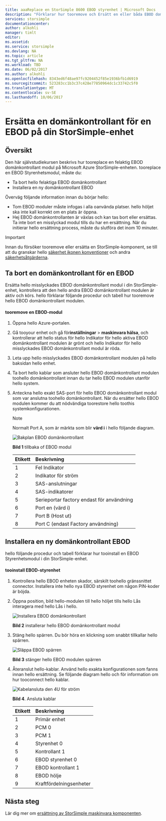 ```yaml
---
title: aaaReplace en StorSimple 8600 EBOD styrenhet | Microsoft Docs
description: "Förklarar hur tooremove och Ersätt en eller båda EBOD domänkontrollanter på en StorSimple 8600-enhet."
services: storsimple
documentationcenter: 
author: alkohli
manager: timlt
editor: 
ms.assetid: 
ms.service: storsimple
ms.devlang: NA
ms.topic: article
ms.tgt_pltfrm: NA
ms.workload: TBD
ms.date: 06/02/2017
ms.author: alkohli
ms.openlocfilehash: 8343ed6f48ae97fc9204452f85e1936bfb1d6919
ms.sourcegitcommit: 523283cc1b3c37c428e77850964dc1c33742c5f0
ms.translationtype: MT
ms.contentlocale: sv-SE
ms.lasthandoff: 10/06/2017
---
```

# <a name="replace-an-ebod-controller-on-your-storsimple-device"></a>Ersätta en domänkontrollant för en EBOD på din StorSimple-enhet

## <a name="overview"></a>Översikt
Den här självstudiekursen beskrivs hur tooreplace en felaktig EBOD domänkontrollant modul på Microsoft Azure StorSimple-enheten. tooreplace en EBOD Styrenhetsmodul, måste du:

* Ta bort hello felaktiga EBOD domänkontrollant
* Installera en ny domänkontrollant EBOD

Överväg följande information innan du börjar hello:

* Tom EBOD moduler måste infogas i alla oanvända platser. hello höljet ska inte kall korrekt om en plats är öppna.
* Hej EBOD domänkontrollanten är växlas och kan tas bort eller ersättas. Ta inte bort en misslyckad modul tills du har en ersättning. När du initierar hello ersättning process, måste du slutföra det inom 10 minuter.

> [!IMPORTANT]
> Innan du försöker tooremove eller ersätta en StorSimple-komponent, se till att du granskar hello [säkerhet ikonen konventioner](storsimple-safety.md#safety-icon-conventions) och andra [säkerhetsåtgärderna](storsimple-safety.md).

## <a name="remove-an-ebod-controller"></a>Ta bort en domänkontrollant för en EBOD
Ersätta hello misslyckades EBOD domänkontrollant modul i din StorSimple-enhet, kontrollera att den hello andra EBOD domänkontrollant modulen är aktiv och körs. hello förklarar följande procedur och tabell hur tooremove hello EBOD domänkontrollant modulen.

#### <a name="tooremove-an-ebod-module"></a>tooremove en EBOD-modul
1. Öppna hello Azure-portalen.
2. Gå tooyour enhet och gå för**inställningar** > **maskinvara hälsa**, och kontrollerar att hello status för hello Indikator för hello aktiva EBOD domänkontrollant modulen är grönt och hello Indikator för hello misslyckades EBOD domänkontrollant modul är röda.
3. Leta upp hello misslyckades EBOD domänkontrollant modulen på hello baksidan hello enhet.
4. Ta bort hello kablar som ansluter hello EBOD domänkontrollant modulen toohello domänkontrollant innan du tar hello EBOD modulen utanför hello system.
5. Anteckna hello exakt SAS-port för hello EBOD domänkontrollant modul som var anslutna toohello domänkontrollant. När du ersätter hello EBOD modulen kommer du att nödvändiga toorestore hello toothis systemkonfigurationen.
   
   > [!NOTE]
   > Normalt Port A, som är märkta som blir **värd i** i hello följande diagram.
   
    ![Bakplan EBOD domänkontrollant](./media/storsimple-ebod-controller-replacement/IC741049.png)
   
     **Bild 1** tillbaka of EBOD modul
   
   | Etikett | Beskrivning |
   |:--- |:--- |
   | 1 |Fel Indikator |
   | 2 |Indikator för ström |
   | 3 |SAS-anslutningar |
   | 4 |SAS-indikatorer |
   | 5 |Serieportar factory endast för användning |
   | 6 |Port en (värd i) |
   | 7 |Port B (Host ut) |
   | 8 |Port C (endast Factory användning) |

## <a name="install-a-new-ebod-controller"></a>Installera en ny domänkontrollant EBOD
hello följande procedur och tabell förklarar hur tooinstall en EBOD Styrenhetsmodul i din StorSimple-enhet.

#### <a name="tooinstall-an-ebod-controller"></a>tooinstall EBOD-styrenhet
1. Kontrollera hello EBOD enheten skador, särskilt toohello gränssnittet connector. Installera inte hello nya EBOD styrenhet om någon PIN-koder är böjda.
2. Öppna position, bild hello-modulen till hello höljet tills hello Lås interagera med hello Lås i hello.
   
    ![Installera EBOD domänkontrollant](./media/storsimple-ebod-controller-replacement/IC741050.png)
   
    **Bild 2** installerar hello EBOD domänkontrollant modul
3. Stäng hello spärren. Du bör höra en klickning som snabbt tillkallar hello spärren.
   
    ![Släppa EBOD spärren](./media/storsimple-ebod-controller-replacement/IC741047.png)
   
    **Bild 3** stänger hello EBOD modulen spärren
4. Återanslut hello-kablar. Använd hello exakta konfigurationen som fanns innan hello ersättning. Se följande diagram hello och för information om hur tooconnect hello kablar.
   
    ![Kabelansluta den 4U för ström](./media/storsimple-ebod-controller-replacement/IC770723.png)
   
    **Bild 4**. Ansluta kablar
   
   | Etikett | Beskrivning |
   |:--- |:--- |
   | 1 |Primär enhet |
   | 2 |PCM 0 |
   | 3 |PCM 1 |
   | 4 |Styrenhet 0 |
   | 5 |Kontrollant 1 |
   | 6 |EBOD styrenhet 0 |
   | 7 |EBOD kontrollant 1 |
   | 8 |EBOD hölje |
   | 9 |Kraftfördelningsenheter |

## <a name="next-steps"></a>Nästa steg
Lär dig mer om [ersättning av StorSimple maskinvara komponenten](storsimple-8000-hardware-component-replacement.md).

